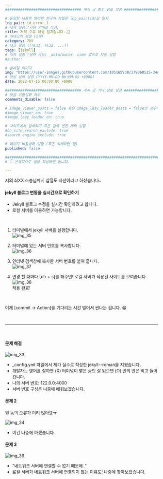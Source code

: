 ```yaml
---
################################### 게시 글 필수 정보 설정 ###################################

# 동일한 내용의 영어와 한국어 파일은 lng_pair(id)값 일치
lng_pair: id_error_1
# 제목 설정 (사용 언어로 작성)
title: 저의 오류 해결 일지입니다..🤑
# 카테고리 설정 (1개)
category: 기타
# 태그 설정 ([태그1, 태그2, ...])
tags: [jekyll] 
# 저자 설정 (생략 가능) _data/owner .name 값으로 자동 설정
#author: 

# 섬네일 이미지
img: "https://user-images.githubusercontent.com/105165938/179060515-34d353b5-f1df-4115-bd24-46ffedb529c3.png" 
# 작성 날짜 설정 (YYYY-MM-DD HH:MM:SS +0900)
date: 2022-07-15 00:00:00 +0900

################################### 게시 글 기타 정보 설정 ###################################
# 댓글 비활성화 여부
comments_disable: false

# image_viewer_posts = false 혹은 image_lazy_loader_posts = false인 경우에만 사용
#image_viewer_on: true
#image_lazy_loader_on: true

# 사이트에서 검색하기 혹은 검색 엔진 제외 설정 
#on_site_search_exclude: true
#search_engine_exclude: true

# 페이지 비활성화 설정 (혹은 삭제하면 됨)
published: false

##########################################################################################
# 👇 본격적으로 글을 작성하면 됩니다. 

---
```

<!-- outline-start -->

저의 최XX 스승님께서 삽질도 자산이라고 하셨습니다..

<!-- outline-end -->

#### jekyll 블로그 변동을 실시간으로 확인하기

* Jekyll 블로그 수정을 실시간 확인하려고 합니다.
* 로컬 서버를 이용하면 가능합니다.

<br>

1. 터미널에서 jekyll 서버를 실행합니다.<br>
![img_35](https://user-images.githubusercontent.com/105165938/179055514-4c034183-65db-4dc5-976a-6db51f677902.png)<br>


2. 터미널에 있는 서버 번호를 복사합니다.<br>
![img_36](https://user-images.githubusercontent.com/105165938/179055884-f855e10c-b2d3-40e6-8fc8-ccb2c2124e52.png)

3. 인터넷 검색창에 복사한 서버 번호를 붙여 줍니다.<br>
![img_37](https://user-images.githubusercontent.com/105165938/179056563-c55641d5-ff95-4da9-a028-5a9aaa37f638.png)

4. 변경 할 때마다 [ctr + s]를 해주면! 로컬 서버가 적용된 사이트를 보여줍니다.
![img_38](https://user-images.githubusercontent.com/105165938/179056908-c2ad0903-5e0f-4d18-9759-071b0aa608ab.png)<br>
적용 완료! 

<br>

이제 [commit -> Action]을 기다리는 시간 벌어서 씬나는 겁니다. 😁

<br>
<hr>

<br>

#### 문제 해결

![img_33](https://user-images.githubusercontent.com/105165938/179052652-db03d77d-665a-4328-bbeb-c23f5dc68c11.png)<br>

* _config.yml 파일에서 제가 실수로 작성한 jekyll--roman을 지웠습니다.
* 개발자는 영어를 잘하면 (X) 터미널이 뱉은 글만 잘 읽으면 (O) 반의 반은 먹고 들어갑니다.
* 나의 서버 번호: 122.0.0:4000
* 서버 번호 구성은 나중에 배워보겠습니다.

#### 문제 2

뭔 놈의 오류가 이리 많아요ㅠ<br>

![img_34](https://user-images.githubusercontent.com/105165938/179055135-aaacb387-fc07-410a-b74d-71bde4e7eff9.png)<br>

* 이건 나중에 하겠습니다.

#### 문제 3

![img_39](https://user-images.githubusercontent.com/105165938/179059787-e73e582e-6993-4c3c-b5f2-a57ee2db5ead.jpeg)<br>

* "네트워크 서버에 연결할 수 없기 때문에.."
* 로컬 서버가 네트워크 서버에 연결되지 않는 이유도! 나중에 찾아보겠습니다.

